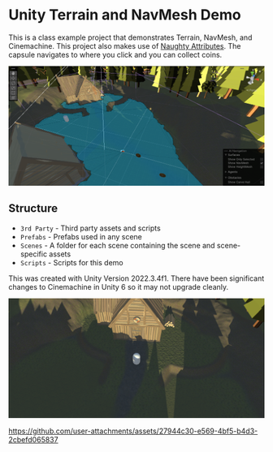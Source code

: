 # Unity Terrain and NavMesh Demo

This is a class example project that demonstrates Terrain, NavMesh, and Cinemachine. This project also makes use of [Naughty Attributes](https://github.com/dbrizov/NaughtyAttributes). The capsule navigates to where you click and you can collect coins.

![Screenshot of the scene view of the game in the Unity Editor](./img/screenshot-editor.png)

## Structure

* `3rd Party` - Third party assets and scripts 
* `Prefabs` - Prefabs used in any scene
* `Scenes` - A folder for each scene containing the scene and scene-specific assets
* `Scripts` - Scripts for this demo

This was created with Unity Version 2022.3.4f1. There have been significant changes to Cinemachine in Unity 6 so it may not upgrade cleanly.


![Screenshot of the game showing a capsule in an environment](./img/screenshot1.png)

https://github.com/user-attachments/assets/27944c30-e569-4bf5-b4d3-2cbefd065837
